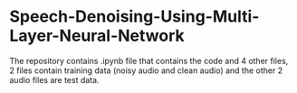 # Speech-Denoising-Using-Multi-Layer-Neural-Network

The repository contains .ipynb file that contains the code and 4 other files, 2 files contain training data (noisy audio and clean audio) and the other 2 audio files are test data. 
